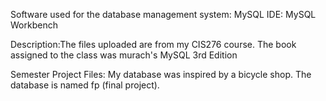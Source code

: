 Software used for the database management system: MySQL
IDE: MySQL Workbench 

Description:The files uploaded are from my CIS276 course. The book assigned to the class was murach's MySQL 3rd Edition   

Semester Project Files: My database was inspired by a bicycle shop. The database is named fp (final project).  
